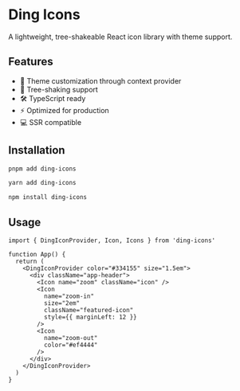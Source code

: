 # Ding Icons

A lightweight, tree-shakeable React icon library with theme support.

## Features

- 🎨 Theme customization through context provider
- 🌳 Tree-shaking support
- 🛠 TypeScript ready
- ⚡️ Optimized for production
- 💻 SSR compatible

## Installation

```bash
pnpm add ding-icons
```

```bash
yarn add ding-icons
```

```bash
npm install ding-icons
```



## Usage
```tsx
import { DingIconProvider, Icon, Icons } from 'ding-icons'

function App() {
  return (
    <DingIconProvider color="#334155" size="1.5em">
      <div className="app-header">
        <Icon name="zoom" className="icon" />
        <Icon 
          name="zoom-in"
          size="2em"
          className="featured-icon"
          style={{ marginLeft: 12 }}
        />
        <Icon 
          name="zoom-out"
          color="#ef4444"
        />
      </div>
    </DingIconProvider>
  )
}
```